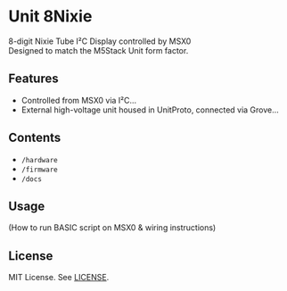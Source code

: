 # Unit 8Nixie

8-digit Nixie Tube I²C Display controlled by MSX0  
Designed to match the M5Stack Unit form factor.

## Features
- Controlled from MSX0 via I²C…
- External high-voltage unit housed in UnitProto, connected via Grove…

## Contents
- `/hardware`
- `/firmware`
- `/docs`

## Usage
(How to run BASIC script on MSX0 & wiring instructions)

## License
MIT License. See [LICENSE](./LICENSE).
